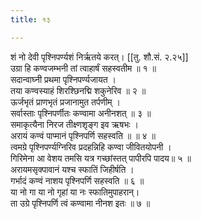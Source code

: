 ```yaml
---
title: १३

---
```

शं नो देवी पृश्निपर्ण्यशं निर्ऋतये करत्। [[तु. शौ.सं. २.२५]]  
उग्रा हि कण्वजम्भनी तां त्वाहार्षं सहस्वतीम ॥ १ ॥  
सदान्वाघ्नी प्रथमा पृश्निपर्ण्यजायत ।  
तया कण्वस्याहं शिरश्छिनद्मि शकुनेरिव ॥ २ ॥  
ऊर्जभृतं प्राणभृतं प्रजानामुत तर्पणीम् ।  
सर्वास्ताः पृश्निपर्णीतः कण्वामा अनीनशत् ॥ ३ ॥  
समाकृत्यैना निरज तीक्ष्णशृङ्ग इव ऋषभः ।  
अरायं कण्वं पाप्मानं पृश्निपर्णि सहस्वति ॥ ॥ ४ ॥  
त्वमग्रे पृश्निपर्ण्यग्निरिव प्रदहन्निहि कण्वा जीवितयोपनी ।  
गिरिमेना आ वेशय तमसि यत्र गच्छांस्तत् पापीरपि पादय॥ ५ ॥  
अरायमसृक्पावानं यश्च स्फातिं जिहीर्षति ।  
गर्भादं कण्वं नाशय पृश्निपर्णि सहस्वति ॥ ६ ॥  
या नो गा या नो गृहां या नः स्फातिमुपाहरान्।  
ता उग्रे पृश्निपर्णि त्वं कण्वामा नीनश इतः ॥ ७ ॥  
  
